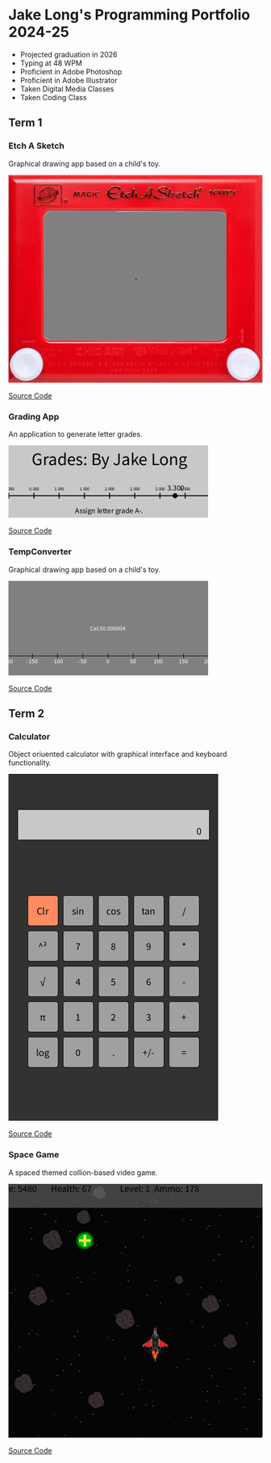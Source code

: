 # Jake Long's Programming Portfolio 2024-25
* Projected graduation in 2026
* Typing at 48 WPM
* Proficient in Adobe Photoshop
* Proficient in Adobe Illustrator
* Taken Digital Media Classes
* Taken Coding Class

## Term 1
### Etch A Sketch
Graphical drawing app based on a child's toy.

![Running App](https://github.com/TechnoJoe15/programmingportfolio/blob/main/images/EtchASketchSS.png?raw=true)

[Source Code](https://github.com/TechnoJoe15/programmingportfolio/tree/main/src/term%201/EtchASketch)

### Grading App
An application to generate letter grades.

![Running App](https://github.com/TechnoJoe15/programmingportfolio/blob/main/images/GradingAppSS.png)

[Source Code](https://github.com/TechnoJoe15/programmingportfolio/tree/main/src/term%201/GradingApp)

### TempConverter
Graphical drawing app based on a child's toy.

![Running App](https://github.com/TechnoJoe15/programmingportfolio/blob/main/images/TempConverterSS.png)

[Source Code](https://github.com/TechnoJoe15/programmingportfolio/blob/main/src/term%201/TempConverter.pde)

## Term 2
### Calculator

Object oriuented calculator with graphical interface and keyboard functionality.

![Running App](https://github.com/TechnoJoe15/programmingportfolio/blob/main/images/CalculatorSS.png?raw=true)

[Source Code](https://github.com/TechnoJoe15/programmingportfolio/tree/main/src/term%201/Calculator)

### Space Game

A spaced themed collion-based video game.

![Running App](https://github.com/TechnoJoe15/programmingportfolio/blob/main/images/SpaceGameSS.png)

[Source Code](https://github.com/TechnoJoe15/programmingportfolio/tree/main/src/term%202/SpaceGame)
